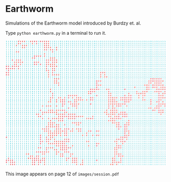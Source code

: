 # Earthworm
Simulations of the Earthworm model introduced by Burdzy et. al.

Type `python earthworm.py` in a terminal to run it.

![Figure 1: A random earthworm after 10k steps](images/10k1846p12.png?raw=true)

This image appears on page 12 of `images/session.pdf`
